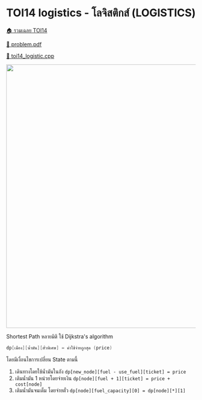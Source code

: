 <!-- @codegen_problem begin -->
# TOI14 logistics - โลจิสติกส์ (LOGISTICS)

[🏠 รวมเฉลย TOI14](../)

[💎 problem.pdf](./toi14_logistics.pdf)

[🎉 toi14_logistic.cpp](./toi14_logistic.cpp)

<img width="700" src="https://github.com/krist7599555/toi/assets/19445033/1653294b-0136-47ac-a06d-dbf2b8b48a66" />
<!-- @codegen_problem end -->

Shortest Path หลายมิติ ใช้ Dijkstra's algorithm

```cpp
dp[เมือง][น้ำมัน][ตั๋วพิเศษ] = ค่าใช้จ่ายถูกสุด (price)
```

โดยมีเงื่อนไขการเปลี่ยน State ตามนี้

1. เดินทางโดยใช้น้ำมันในถัง `dp[new_node][fuel - use_fuel][ticket] = price`
1. เติมน้ำมัน 1 หน่วยโดยจ่ายเงิน `dp[node][fuel + 1][ticket] = price + cost[node]`
1. เติมน้ำมันจนเต็ม โดยจ่ายตั๋ว `dp[node][fuel_capacity][0] = dp[node][*][1]`
